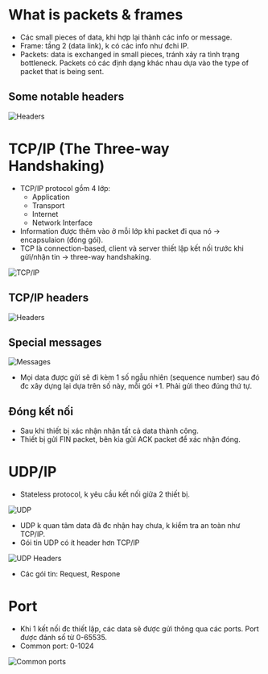 # What is packets & frames
- Các small pieces of data, khi hợp lại thành các info or message. 
- Frame: tầng 2 (data link), k có các info như đchi IP. 
- Packets: data is exchanged in small pieces, tránh xảy ra tình trạng bottleneck. Packets có các định dạng khác nhau dựa vào the type of packet that is being sent.

## Some notable headers
![Headers](../images/header.PNG)

# TCP/IP (The Three-way Handshaking)
- TCP/IP protocol gồm 4 lớp:
	+ Application
	+ Transport
	+ Internet
	+ Network Interface
- Information được thêm vào ở mỗi lớp khi packet đi qua nó -> encapsulaion (đóng gói).
- TCP là connection-based, client và server thiết lập kết nối trước khi gửi/nhận tin -> three-way handshaking.

![TCP/IP](../images/TCP_IP-pros-and-cons.PNG)

## TCP/IP headers
![Headers](../images/TCP_IP-headers.png)

## Special messages
![Messages](../images/messages.png)

- Mọi data được gửi sẽ đi kèm 1 số ngẫu nhiên (sequence number) sau đó đc xây dựng lại dựa trên số này, mỗi gói +1. Phải gửi theo đúng thứ tự.

## Đóng kết nối
- Sau khi thiết bị xác nhận nhận tất cả data thành công.
- Thiết bị gửi FIN packet, bên kia gửi ACK packet để xác nhận đóng.

# UDP/IP
- Stateless protocol, k yêu cầu kết nối giữa 2 thiết bị. 

![UDP](../images/UDP-pros-and-cons.png)

- UDP k quan tâm data đã đc nhận hay chưa, k kiểm tra an toàn như TCP/IP.
- Gói tin UDP có ít header hơn TCP/IP

![UDP Headers](../images/UDP-headers.PNG)

- Các gói tin: Request, Respone

# Port
- Khi 1 kết nối đc thiết lập, các data sẽ được gửi thông qua các ports. Port được đánh số từ 0-65535.
- Common port: 0-1024

![Common ports](../images/common-ports.png)

